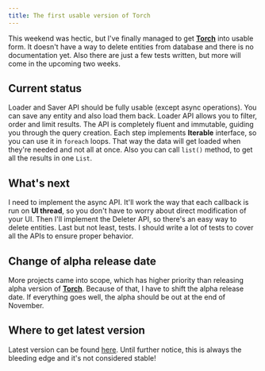 ```yaml
---
title: The first usable version of Torch
---
```

This weekend was hectic, but I've finally managed to get [**Torch**][1] into usable form. It doesn't have a way to delete entities from database and there is no documentation yet. Also there are just a few tests written, but more will come in the upcoming two weeks.

## Current status

Loader and Saver API should be fully usable (except async operations). You can save any entity and also load them back. Loader API allows you to filter, order and limit results. The API is completely fluent and immutable, guiding you through the query creation. Each step implements **Iterable** interface, so you can use it in `foreach` loops. That way the data will get loaded when they're needed and not all at once. Also you can call `list()` method, to get all the results in one `List`.

## What's next

I need to implement the async API. It'll work the way that each callback is run on **UI thread**, so you don't have to worry about direct modification of your UI. Then I'll implement the Deleter API, so there's an easy way to delete entities. Last but not least, tests. I should write a lot of tests to cover all the APIs to ensure proper  behavior.

## Change of alpha release date

More projects came into scope, which has higher priority than releasing alpha version of [**Torch**][1]. Because of that, I have to shift the alpha release date. If everything goes well, the alpha should be out at the end of November.

## Where to get latest version

Latest version can be found [here][1]. Until further notice, this is always the bleeding edge and it's not considered stable!

[1]: https://github.com/brightify/torch/tree/develop